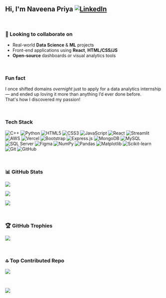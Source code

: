 ## Hi, I'm **Naveena Priya** [![LinkedIn](https://img.shields.io/badge/LinkedIn-white?style=flat-square&logo=linkedin&logoColor=black)](https://linkedin.com/in/naveena-priya-n-830784255/)



<br/>

### 🤝 Looking to collaborate on

- Real-world **Data Science** & **ML** projects  
- Front-end applications using **React**, **HTML/CSS/JS**  
- **Open-source** dashboards or visual analytics tools

<br/>

### Fun fact

I once shifted domains *overnight* just to apply for a data analytics internship — and ended up loving it more than anything I’d ever done before.  
That's how I discovered my passion!

<br/>


### Tech Stack

![C++](https://img.shields.io/badge/C++-white?style=flat-square&logo=c%2B%2B&logoColor=black)
![Python](https://img.shields.io/badge/Python-white?style=flat-square&logo=python&logoColor=black)
![HTML5](https://img.shields.io/badge/HTML5-white?style=flat-square&logo=html5&logoColor=black)
![CSS3](https://img.shields.io/badge/CSS3-white?style=flat-square&logo=css3&logoColor=black)
![JavaScript](https://img.shields.io/badge/JavaScript-white?style=flat-square&logo=javascript&logoColor=black)
![React](https://img.shields.io/badge/React-white?style=flat-square&logo=react&logoColor=black)
![Streamlit](https://img.shields.io/badge/Streamlit-white?style=flat-square&logo=streamlit&logoColor=black)
![AWS](https://img.shields.io/badge/AWS-white?style=flat-square&logo=amazon-aws&logoColor=black)
![Vercel](https://img.shields.io/badge/Vercel-white?style=flat-square&logo=vercel&logoColor=black)
![Bootstrap](https://img.shields.io/badge/Bootstrap-white?style=flat-square&logo=bootstrap&logoColor=black)
![Express.js](https://img.shields.io/badge/Express-white?style=flat-square&logo=express&logoColor=black)
![MongoDB](https://img.shields.io/badge/MongoDB-white?style=flat-square&logo=mongodb&logoColor=black)
![MySQL](https://img.shields.io/badge/MySQL-white?style=flat-square&logo=mysql&logoColor=black)
![SQL Server](https://img.shields.io/badge/SQL%20Server-white?style=flat-square&logo=microsoft-sql-server&logoColor=black)
![Figma](https://img.shields.io/badge/Figma-white?style=flat-square&logo=figma&logoColor=black)
![NumPy](https://img.shields.io/badge/NumPy-white?style=flat-square&logo=numpy&logoColor=black)
![Pandas](https://img.shields.io/badge/Pandas-white?style=flat-square&logo=pandas&logoColor=black)
![Matplotlib](https://img.shields.io/badge/Matplotlib-white?style=flat-square&logo=matplotlib&logoColor=black)
![Scikit-learn](https://img.shields.io/badge/Scikit--learn-white?style=flat-square&logo=scikit-learn&logoColor=black)
![Git](https://img.shields.io/badge/Git-white?style=flat-square&logo=git&logoColor=black)
![GitHub](https://img.shields.io/badge/GitHub-white?style=flat-square&logo=github&logoColor=black)

<br/>


### 📊 GitHub Stats

![](https://github-readme-stats.vercel.app/api?username=NaveenapriyaN&theme=graywhite&hide_border=false&include_all_commits=false&count_private=false)

![](https://github-readme-stats.vercel.app/api/top-langs/?username=NaveenapriyaN&theme=graywhite&hide_border=false&include_all_commits=false&count_private=false&layout=compact)

![](https://nirzak-streak-stats.vercel.app/?user=NaveenapriyaN&theme=graywhite&hide_border=false)


<br/>


### 🏆 GitHub Trophies

![](https://github-profile-trophy.vercel.app/?username=NaveenapriyaN&theme=radical&no-frame=false&no-bg=true&margin-w=4)

<br/>


### 🔝 Top Contributed Repo

![](https://github-contributor-stats.vercel.app/api?username=NaveenapriyaN&limit=5&theme=graywhite&combine_all_yearly_contributions=true)

<br/>


[![](https://visitcount.itsvg.in/api?id=NaveenapriyaN&icon=0&color=9)](https://visitcount.itsvg.in)
